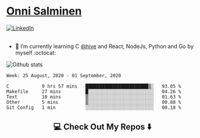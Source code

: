 <h1> <a href="https://osalmine.github.io/cv/">Onni Salminen</a></h1>
<a href="https://www.linkedin.com/in/onni-salminen/" target="_blank"><img src="https://img.shields.io/badge/LinkedIn-%230077B5.svg?&style=flat-square&logo=linkedin&logoColor=white" alt="LinkedIn"></a>
<br />
<br />

- 🌱 I’m currently learning C <a href="https://www.hive.fi/en/">@hive</a> and React, NodeJs, Python and Go by myself :octocat:

![Github stats](https://github-readme-stats.vercel.app/api?username=osalmine&count_private=true&show_icons=true&theme=graywhite&hide=issues,stars)

<!--START_SECTION:waka-->
```text
Week: 25 August, 2020 - 01 September, 2020

C            9 hrs 57 mins   ███████████████████████▒░   93.05 % 
Makefile     27 mins         █░░░░░░░░░░░░░░░░░░░░░░░░   04.26 % 
Text         10 mins         ▒░░░░░░░░░░░░░░░░░░░░░░░░   01.63 % 
Other        5 mins          ▒░░░░░░░░░░░░░░░░░░░░░░░░   00.88 % 
Git Config   1 min           ░░░░░░░░░░░░░░░░░░░░░░░░░   00.18 % 
```
<!--END_SECTION:waka-->

<h2  align="center">💻 Check Out My Repos ⬇️ </h2>
